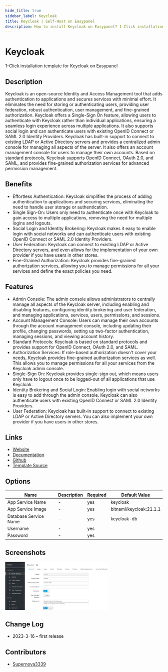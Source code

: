 ```yaml
---
hide_title: true
sidebar_label: Keycloak
title: Keycloak | Self-Host on Easypanel
description: How to install Keycloak on Easypanel? 1-Click installation template for Keycloak on Easypanel
---
```


<!-- generated -->

# Keycloak

1-Click installation template for Keycloak on Easypanel

## Description

Keycloak is an open-source Identity and Access Management tool that adds authentication to applications and secures services with minimal effort. It eliminates the need for storing or authenticating users, providing user federation, robust authentication, user management, and fine-grained authorization. Keycloak offers a Single-Sign On feature, allowing users to authenticate with Keycloak rather than individual applications, ensuring a seamless login experience across multiple applications. It also supports social login and can authenticate users with existing OpenID Connect or SAML 2.0 Identity Providers. Keycloak has built-in support to connect to existing LDAP or Active Directory servers and provides a centralized admin console for managing all aspects of the server. It also offers an account management console for users to manage their own accounts. Based on standard protocols, Keycloak supports OpenID Connect, OAuth 2.0, and SAML, and provides fine-grained authorization services for advanced permission management.

## Benefits

- Effortless Authentication: Keycloak simplifies the process of adding authentication to applications and securing services, eliminating the need to handle user storage or authentication.
- Single Sign-On: Users only need to authenticate once with Keycloak to gain access to multiple applications, removing the need for multiple logins and logouts.
- Social Login and Identity Brokering: Keycloak makes it easy to enable login with social networks and can authenticate users with existing OpenID Connect or SAML 2.0 Identity Providers.
- User Federation: Keycloak can connect to existing LDAP or Active Directory servers, and even allows for the implementation of your own provider if you have users in other stores.
- Fine-Grained Authorization: Keycloak provides fine-grained authorization services, allowing you to manage permissions for all your services and define the exact policies you need.

## Features

- Admin Console: The admin console allows administrators to centrally manage all aspects of the Keycloak server, including enabling and disabling features, configuring identity brokering and user federation, and managing applications, services, users, permissions, and sessions.
- Account Management Console: Users can manage their own accounts through the account management console, including updating their profile, changing passwords, setting up two-factor authentication, managing sessions, and viewing account history.
- Standard Protocols: Keycloak is based on standard protocols and provides support for OpenID Connect, OAuth 2.0, and SAML.
- Authorization Services: If role-based authorization doesn't cover your needs, Keycloak provides fine-grained authorization services as well. This allows you to manage permissions for all your services from the Keycloak admin console.
- Single-Sign On: Keycloak provides single-sign out, which means users only have to logout once to be logged-out of all applications that use Keycloak.
- Identity Brokering and Social Login: Enabling login with social networks is easy to add through the admin console. Keycloak can also authenticate users with existing OpenID Connect or SAML 2.0 Identity Providers.
- User Federation: Keycloak has built-in support to connect to existing LDAP or Active Directory servers. You can also implement your own provider if you have users in other stores.

## Links

- [Website](https://www.keycloak.org)
- [Documentation](https://www.keycloak.org/documentation)
- [Github](https://github.com/keycloak/keycloak)
- [Template Source](https://github.com/easypanel-io/templates/tree/main/templates/keycloak)

## Options

Name | Description | Required | Default Value
-|-|-|-
App Service Name | - | yes | keycloak
App Service Image | - | yes | bitnami/keycloak:21.1.1
Database Service Name | - | yes | keycloak-db
Username | - | yes | 
Password | - | yes | 

## Screenshots

![Keycloak Screenshot](./assets/screenshot.png)

## Change Log

- 2023-3-16 – first release

## Contributors

- [Supernova3339](https://github.com/Supernova3339)
